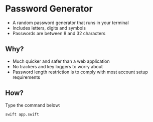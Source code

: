 # Password Generator

- A random password generator that runs in your terminal
- Includes letters, digits and symbols
- Passwords are between 8 and 32 characters

## Why?

- Much quicker and safer than a web application
- No trackers and key loggers to worry about
- Password length restriction is to comply with most account setup requirements

## How?

Type the command below:

```sh
swift app.swift
```
